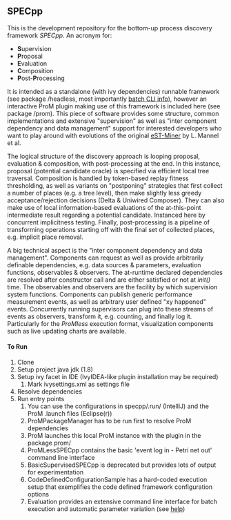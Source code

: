 ## SPECpp
This is the development repository for the bottom-up process discovery framework _SPECpp_.
An acronym for:
- **S**upervision
- **P**roposal
- **E**valuation
- **C**omposition
- **P**ost-**P**rocessing

It is intended as a standalone (with ivy dependencies) runnable framework (see package /headless, most importantly [batch CLI info](src/org/processmining/specpp/headless/help.md)), however an interactive ProM plugin making use of this framework is included here (see package /prom).
This piece of software provides some structure, common implementations and extensive "supervision" as well as "inter component dependency and data management" support for interested developers who want to play around with evolutions of the original [eST-Miner](http://dx.doi.org/10.1007/978-3-030-21571-2_15) by L. Mannel et al.

The logical structure of the discovery approach is looping proposal, evaluation & composition, with post-processing at the end.
In this instance, proposal (potential candidate oracle) is specified via efficient local tree traversal.
Composition is handled by token-based replay fitness thresholding, as well as variants on "postponing" strategies that first collect a number of places (e.g. a tree level), then make slightly less greedy acceptance/rejection decisions (Delta & Uniwired Composer).
They can also make use of local information-based evaluations of the at-this-point intermediate result regarding a potential candidate. Instanced here by concurrent implicitness testing.
Finally, post-processing is a pipeline of transforming operations starting off with the final set of collected places, e.g. implicit place removal.

A big technical aspect is the "inter component dependency and data management". Components can request as well as provide arbitrarily definable dependencies, e.g. data sources & parameters, evaluation functions, observables & observers.
The at-runtime declared dependencies are resolved after constructor call and are either satisfied or not at _init()_ time.
The observables and observers are the facility by which supervision system functions. Components can publish generic performance measurement events, as well as arbitrary user defined "xy happened" events.
Concurrently running supervisors can plug into these streams of events as observers, transform it, e.g. counting, and finally log it.
Particularly for the _ProMless_ execution format, visualization components such as live updating charts are available.

#### To Run
1. Clone
2. Setup project java jdk (1.8)
3. Setup ivy facet in IDE (IvyIDEA-like plugin installation may be required)
   1. Mark ivysettings.xml as settings file
4. Resolve dependencies
5. Run entry points
   1. You can use the configurations in specpp/.run/ (IntelliJ) and the  ProM .launch files (Eclipse(r)) 
   2. ProMPackageManager has to be run first to resolve ProM dependencies
   3. ProM launches this local ProM instance with the plugin in the package prom/
   4. ProMLessSPECpp contains the basic 'event log in - Petri net out' command line interface
   5. BasicSupervisedSPECpp is deprecated but provides lots of output for experimentation
   6. CodeDefinedConfigurationSample has a hard-coded execution setup that exemplifies the code defined framework configuration options
   7. Evaluation provides an extensive command line interface for batch execution and automatic parameter variation (see [help](src/org/processmining/specpp/headless/help.md))
